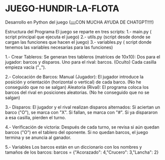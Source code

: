 # JUEGO-HUNDIR-LA-FLOTA 

Desarrollo en Python del juego (¡¡¡¡CON MUCHA AYUDA DE CHATGPT!!!!)

Estructura del Programa
El juego se reparte en tres scripts:
    1.- main.py ( script principal que ejecuta el juego)
    2.- utils.py (script desde donde se cargan las funciones que hacen el juego)
    3.- variables.py ( script donde tenemos las variables necesarias para las funciones)

1.- Crear Tableros:
Se generan tres tableros (matrices de 10x10):
Dos para el jugador: barcos y disparos.
Uno para el rival: barcos. (Oculto)
Cada casilla empieza vacía ("_").

2.- Colocación de Barcos:
Manual (Jugador): El jugador introduce la posición y orientación (horizontal o vertical) de cada barco. (No he conseguido que no se salgan)
Aleatoria (Rival): El programa coloca los barcos del rival en posiciones aleatorias. (No he conseguido que no se salgan)

3.- Disparos:
El jugador y el rival realizan disparos alternados:
Si aciertan un barco ("O"), se marca con "X".
Si fallan, se marca con "#".
Si ya dispararon a esa casilla, pierden el turno.

4.- Verificación de victoria:
Después de cada turno, se revisa si aún quedan barcos ("O") en el tablero del oponente.
Si no quedan barcos, el juego termina y se anuncia al ganador.

5.- Variables
Los barcos están en un diccionario con los nombres y tamaños de los barcos:
barcos = {"Acorazado": 4,"Crucero": 3,"Lancha": 2}








